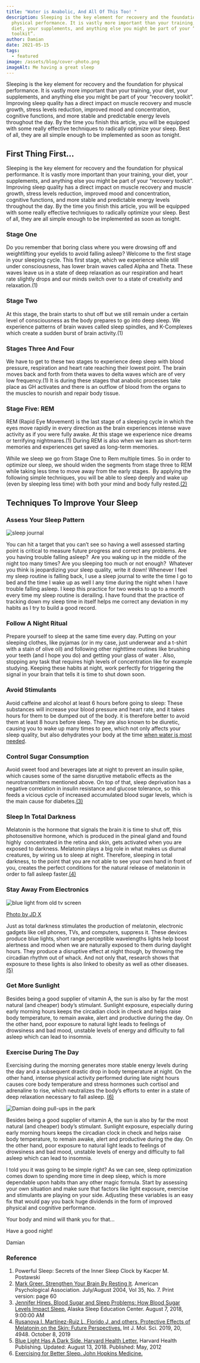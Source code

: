 ```yaml
---
title: "Water is Anabolic, And All Of This Too! "
description: Sleeping is the key element for recovery and the foundation for
  physical performance. It is vastly more important than your training, your
  diet, your supplements, and anything else you might be part of your “recovery
  toolkit”.
author: Damian
date: 2021-05-15
tags:
  - featured
image: /assets/blog/cover-photo.png
imageAlt: Me having a great sleep
---
```

Sleeping is the key element for recovery and the foundation for physical performance. It is vastly more important than your training, your diet, your supplements, and anything else you might be part of your “recovery toolkit”. Improving sleep quality has a direct impact on muscle recovery and muscle growth, stress levels reduction, improved mood and concentration, cognitive functions, and more stable and predictable energy levels throughout the day. By the time you finish this article, you will be equipped with some really effective techniques to radically optimize your sleep. Best of all, they are all simple enough to be implemented as soon as tonight.

## First Thing First...

Sleeping is the key element for recovery and the foundation for physical performance. It is vastly more important than your training, your diet, your supplements, and anything else you might be part of your “recovery toolkit”. Improving sleep quality has a direct impact on muscle recovery and muscle growth, stress levels reduction, improved mood and concentration, cognitive functions, and more stable and predictable energy levels throughout the day. By the time you finish this article, you will be equipped with some really effective techniques to radically optimize your sleep. Best of all, they are all simple enough to be implemented as soon as tonight.

### Stage One 

Do you remember that boring class where you were drowsing off and weightlifting your eyelids to avoid falling asleep? Welcome to the first stage in your sleeping cycle. This first stage, which we experience while still under consciousness, has lower brain waves called Alpha and Theta. These waves leave us in a state of deep relaxation as our respiration and heart rate slightly drops and our minds switch over to a state of creativity and relaxation.(1)

### Stage Two 

At this stage, the brain starts to shut off but we still remain under a certain level of consciousness as the body prepares to go into deep sleep. We experience patterns of brain waves called sleep spindles, and K-Complexes which create a sudden burst of brain activity.(1)

### Stages Three And Four

We have to get to these two stages to experience deep sleep with blood pressure, respiration and heart rate reaching their lowest point. The brain moves back and forth from theta waves to delta waves which are of very low frequency.(1) It is during these stages that anabolic processes take place as GH activates and there is an outflow of blood from the organs to the muscles to nourish and repair body tissue.

### Stage Five: REM

REM (Rapid Eye Movement) is the last stage of a sleeping cycle in which the eyes move rapidly in every direction as the brain experiences intense wave activity as if you were fully awake. At this stage we experience nice dreams or terrifying nightmares.(1) During REM is also when we learn as short-term memories and experiences get saved as long-term memories.

While we sleep we go from Stage One to Rem multiple times. So in order to optimize our sleep, we should widen the segments from stage three to REM while taking less time to move away from the early stages.  By applying the following simple techniques, you will be able to sleep deeply and wake up (even by sleeping less time) with both your mind and body fully rested.[(2)](https://www.apa.org/monitor/julaug04/strengthen#:~:text=During%20REM%20sleep%2C%20the%20brain%20transfers%20short%2Dterm%20memories%20in,it%20in%20long%2Dterm%20memory.)

## Techniques To Improve Your Sleep

### Assess Your Sleep Pattern

![sleep journal](/assets/blog/bed-journal.png)

You can hit a target that you can’t see so having a well assessed starting point is critical to measure future progress and correct any problems. Are you having trouble falling asleep?  Are you waking up in the middle of the night too many times? Are you sleeping too much or not enough?  Whatever you think is jeopardizing your sleep quality, write it down! Whenever I feel my sleep routine is falling back, I use a sleep journal to write the time I go to bed and the time I wake up as well I any time during the night when I have trouble falling asleep. I keep this practice for two weeks to up to a month every time my sleep routine is derailing. I have found that the practice of tracking down my sleep time in itself helps me correct any deviation in my habits as I try to build a good record.

### Follow A Night Ritual

Prepare yourself to sleep at the same time every day. Putting on your sleeping clothes, like pyjamas (or in my case, just underwear and a t-shirt with a stain of olive oil) and following other nighttime routines like brushing your teeth (and I hope you do) and getting your glass of water . Also, stopping any task that requires high levels of concentration like for example studying. Keeping these habits at night, work perfectly for triggering the signal in your brain that tells it is time to shut down soon.

### Avoid Stimulants

Avoid caffeine and alcohol at least 6 hours before going to sleep: These substances will increase your blood pressure and heart rate, and it takes hours for them to be dumped out of the body. it is therefore better to avoid them at least 8 hours before sleep. They are also known to be diuretic, causing you to wake up many times to pee, which not only affects your sleep quality, but also dehydrates your body at the time [when water is most needed](http://damianroiz.com/water/).

### Control Sugar Consumption

Avoid sweet food and beverages late at night to prevent an insulin spike, which causes some of the same disruptive metabolic effects as the neurotransmitters mentioned above. On top of that, sleep deprivation has a negative correlation in insulin resistance and glucose tolerance, so this feeds a vicious cycle of increased accumulated blood sugar levels, which is the main cause for diabetes.[(3)](https://www.alaskasleep.com/blog/blood-sugar-and-sleep-problems)

### Sleep In Total Darkness

Melatonin is the hormone that signals the brain it is time to shut off, this photosensitive hormone, which is produced in the pineal gland and found highly  concentrated in the retina and skin, gets activated when you are exposed to darkness. Melatonin plays a big role in what makes us diurnal creatures, by wiring us to sleep at night. Therefore, sleeping in total darkness, to the point that you are not able to see your own hand in front of you, creates the perfect conditions for the natural release of melatonin in order to fall asleep faster.[(4)](https://www.ncbi.nlm.nih.gov/pmc/articles/PMC6802208/)

[](https://unsplash.com/photos/pj1aVH2tiLE?utm_source=Affinity%20Photo&utm_medium=referral)

### Stay Away From Electronics

![blue light from old tv screen](/assets/blog/blue-light.png)

[Photo by JD X](https://unsplash.com/photos/pj1aVH2tiLE?utm_source=Affinity%20Photo&utm_medium=referral)

Just as total darkness stimulates the production of melatonin, electronic gadgets like cell phones, TVs, and computers, suppress it. These devices produce blue lights, short range perceptible wavelengths lights help boost alertness and mood when we are naturally exposed to them during daylight hours. They produce a disruptive effect at night though, by throwing the circadian rhythm out of whack. And not only that, research shows that exposure to these lights is also linked to obesity as well as other diseases.[(5)](https://www.google.com/url?q=https://www.health.harvard.edu/staying-healthy/blue-light-has-a-dark-side&sa=D&ust=1591498047250000&usg=AFQjCNEKRx786JuI8Eto4s4AVSvtT-w4sw)

### Get More Sunlight

Besides being a good supplier of vitamin A, the sun is also by far the most natural (and cheaper) body’s stimulant. Sunlight exposure, especially during early morning hours keeps the circadian clock in check and helps raise body temperature, to remain awake, alert and productive during the day. On the other hand, poor exposure to natural light leads to feelings of drowsiness and bad mood, unstable levels of energy and difficulty to fall asleep which can lead to insomnia.

### Exercise During The Day

Exercising during the morning generates more stable energy levels during the day and a subsequent drastic drop in body temperature at night. On the other hand, intense physical activity performed during late night hours causes core body temperature and stress hormones such cortisol and adrenaline to rise, which neutralizes the body’s efforts to enter in a state of deep relaxation necessary to fall asleep. [(6)](https://www.hopkinsmedicine.org/health/wellness-and-prevention/exercising-for-better-sleep)

![Damian doing pull-ups in the park](/assets/blog/pullups-in-the-park.png)

Besides being a good supplier of vitamin A, the sun is also by far the most natural (and cheaper) body’s stimulant. Sunlight exposure, especially during early morning hours keeps the circadian clock in check and helps raise body temperature, to remain awake, alert and productive during the day. On the other hand, poor exposure to natural light leads to feelings of drowsiness and bad mood, unstable levels of energy and difficulty to fall asleep which can lead to insomnia.

I told you it was going to be simple right? As we can see, sleep optimization comes down to spending more time in deep sleep, which is more dependable upon habits than any other magic formula. Start by assessing your own situation and make sure that factors like light exposure, exercise and stimulants are playing on your side. Adjusting these variables is an easy fix that would pay you back huge dividends in the form of improved physical and cognitive performance. 

Your body and mind will thank you for that...

Have a good night!

Damian

### Reference

1. Powerful Sleep: Secrets of the Inner Sleep Clock by Kacper M. Postawski
2. [Mark Greer. Strengthen Your Brain By Resting It](https://www.google.com/url?q=https://www.apa.org/monitor/julaug04/strengthen%23:~:text%3DDuring%2520REM%2520sleep%252C%2520the%2520brain%2520transfers%2520short%252Dterm%2520memories%2520in,it%2520in%2520long%252Dterm%2520memory&sa=D&ust=1591498047251000&usg=AFQjCNGY4BPmZlFY1sB1_cvRkkHjGr7GjQ). American Psychological Association. July/August 2004, Vol 35, No. 7. Print version: page 60
3. [Jennifer Hines. Blood Sugar and Sleep Problems: How Blood Sugar Levels Impact Sleep.](https://www.alaskasleep.com/blog/blood-sugar-and-sleep-problems) Alaska Sleep Education Center. August 7, 2018, 9:00:00 AM
4. [Rusanova I, Martínez-Ruiz L, Florido J, and others. Protective Effects of Melatonin on the Skin: Future Perspectives.](https://www.ncbi.nlm.nih.gov/pmc/articles/PMC6802208/) Int J. Mol. Sci. 2019, 20, 4948. October 8, 2019
5. [Blue Light Has A Dark Side. Harvard Health Letter.](https://www.health.harvard.edu/staying-healthy/blue-light-has-a-dark-side) Harvard Health Publishing. Updated: August 13, 2018. Published: May, 2012
6. [Exercising for Better Sleep. John Hopkins Medicine.](https://www.hopkinsmedicine.org/health/wellness-and-prevention/exercising-for-better-sleep)
